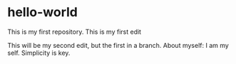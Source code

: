# hello-world
This is my first repository.
This is my first edit

This will be my second edit, but the first in a branch. 
About myself: I am my self. Simplicity is key.
